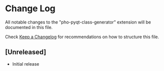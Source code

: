# Change Log

All notable changes to the "pho-pyqt-class-generator" extension will be documented in this file.

Check [Keep a Changelog](http://keepachangelog.com/) for recommendations on how to structure this file.

## [Unreleased]

- Initial release